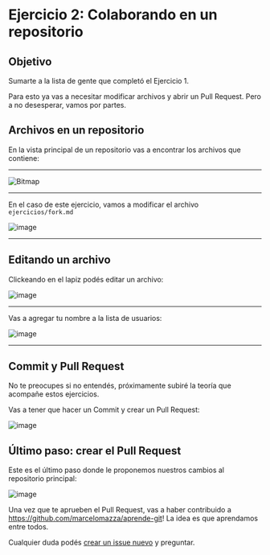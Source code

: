 # Ejercicio 2: Colaborando en un repositorio

## Objetivo

Sumarte a la lista de gente que completó el Ejercicio 1.

Para esto ya vas a necesitar modificar archivos y abrir un Pull Request. Pero a no desesperar, vamos por partes.

## Archivos en un repositorio

En la vista principal de un repositorio vas a encontrar los archivos que contiene:

---

![Bitmap](https://user-images.githubusercontent.com/384622/168627567-e9e89633-2e5a-4a86-9bc0-8d46891c572a.png)

---

En el caso de este ejercicio, vamos a modificar el archivo `ejercicios/fork.md`

![image](https://user-images.githubusercontent.com/384622/168628149-dfba655b-5a1f-4fe7-a469-115cbe7604a2.png)

---

## Editando un archivo

Clickeando en el lapiz podés editar un archivo:

![image](https://user-images.githubusercontent.com/384622/168628376-e5cf81af-5d73-4892-aca5-72d8c0c3395f.png)

---

Vas a agregar tu nombre a la lista de usuarios:

![image](https://user-images.githubusercontent.com/384622/168628994-76aaface-b2b5-46c1-b914-cc1028f5fd8f.png)

---

## Commit y Pull Request

No te preocupes si no entendés, próximamente subiré la teoría que acompañe estos ejercicios.

Vas a tener que hacer un Commit y crear un Pull Request:

![image](https://user-images.githubusercontent.com/384622/168629559-5505fe17-c1cc-46c0-9d22-2c098535b4db.png)

## Último paso: crear el Pull Request

Este es el último paso donde le proponemos nuestros cambios al repositorio principal:

![image](https://user-images.githubusercontent.com/384622/168629989-94755076-5297-485c-b97d-e38c4dfd3ebb.png)

Una vez que te aprueben el Pull Request, vas a haber contribuido a https://github.com/marcelomazza/aprende-git! La idea es que aprendamos entre todos.

Cualquier duda podés [crear un issue nuevo](https://github.com/marcelomazza/aprende-git/issues/new) y preguntar.
